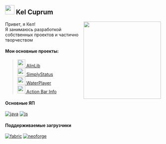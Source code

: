 <h2><img src="https://kelcuprum.ru/assets/icon.svg" width="30pt"> Kel Cuprum</h2>
<img src="https://wf.kelcu.ru/other/profile/look-v3.png?1" width="250pt" align="right"/>

Привет, я Кел!<br>
Я занимаюсь разработкой собственных проектов и частично творчеством

#### Мои основные проекты:
> <a href="https://modrinth.com/mod/alinlib"><img src="https://wf.kelcu.ru/other/profile/pr/AlinLib%202.1.png" width="25pt">  AlinLib</a><br>
> <a href="https://modrinth.com/mod/simplystatus"><img src="https://wf.kelcu.ru/other/profile/pr/Status.png" width="25pt">  SimplyStatus</a><br>
> <a href="https://modrinth.com/mod/waterplayer"><img src="https://wf.kelcu.ru/other/profile/pr/WaterPlayer.png" width="25pt">  WaterPlayer</a><br>
> <a href="https://modrinth.com/mod/abi"><img src="https://wf.kelcu.ru/other/profile/pr/ABI.png" width="25pt">  Action Bar Info</a><br>


#### Основные ЯП
[![java](https://wf.kelcu.ru/kel-budges/profile/java.svg?1)](https://adoptium.net)
[![js](https://wf.kelcu.ru/kel-budges/profile/js.svg)](https://nodejs.org/)

#### Поддерживаемые загрузчики
[![fabric](https://wf.kelcu.ru/kel-budges/profile/fabric.svg)](https://fabricmc.net)
[![neoforge](https://wf.kelcu.ru/kel-budges/profile/neoforge.svg)](https://neoforged.net/)
